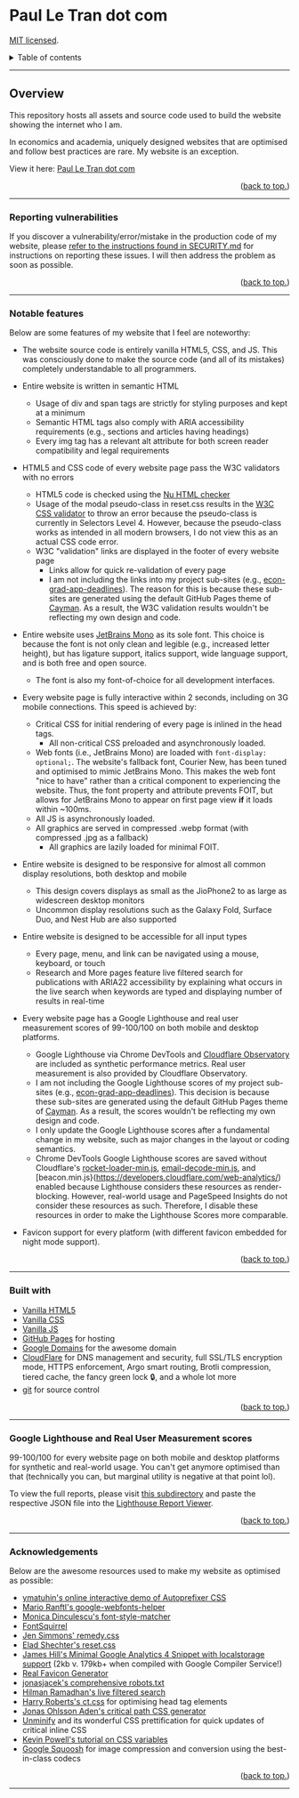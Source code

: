 # Paul Le Tran dot com

[MIT licensed](https://github.com/PaulTran47/paultran47.github.io/blob/master/LICENCE.md).

<details>
  <summary>Table of contents</summary>
  <ul>
    <li>
      <a href="#overview">Overview</a>
      <ul>
        <li><a href="#notable-features">Notable features</a></li>
        <li><a href="#reporting-vulnerabilities">Reporting vulnerabilities</a></li>
      </ul>
    </li>
    <li><a href="#built-with">Built with:</a></li>
    <li><a href="#google-lighthouse-and-real-user-measurement-scores">Google Lighthouse scores</a></li>
    <li><a href="#acknowledgements">Acknowledgments</a></li>
  </ul>
</details>

---

## Overview

This repository hosts all assets and source code used to build the website
showing the internet who I am.

In economics and academia, uniquely designed websites that are optimised and
follow best practices are rare. My website is an exception.

View it here: [Paul Le Tran dot com](https://paulletran.com/)

<p align="right">
  (<a href="#paul-le-tran-dot-com">back to top.</a>)
</p>

---

### Reporting vulnerabilities

If you discover a vulnerability/error/mistake in the production code of my
website, please [refer to the instructions found in SECURITY.md](https://github.com/PaulTran47/paultran47.github.io/blob/master/SECURITY.md)
for instructions on reporting these issues. I will then address the problem as
soon as possible.

<p align="right">
  (<a href="#paul-le-tran-dot-com">back to top.</a>)
</p>

---

### Notable features

Below are some features of my website that I feel are noteworthy:

* The website source code is entirely vanilla HTML5, CSS, and JS. This was
consciously done to make the source code (and all of its mistakes) completely
understandable to all programmers.

* Entire website is written in semantic HTML
  * Usage of div and span tags are strictly for styling purposes and kept at a minimum
  * Semantic HTML tags also comply with ARIA accessibility requirements (e.g.,
  sections and articles having headings)
  * Every img tag has a relevant alt attribute for both screen reader
  compatibility and legal requirements

* HTML5 and CSS code of every website page pass the W3C validators with no errors
  * HTML5 code is checked using the [Nu HTML checker](https://validator.w3.org/nu/)
  * Usage of the modal pseudo-class in reset.css results in the [W3C CSS validator](https://jigsaw.w3.org/css-validator/)
  to throw an error because the pseudo-class is currently in Selectors Level 4.
  However, because the pseudo-class works as intended in all modern browsers, I
  do not view this as an actual CSS code error.
  * W3C "validation" links are displayed in the footer of every website page
    * Links allow for quick re-validation of every page
    * I am not including the links into my project sub-sites (e.g., [econ-grad-app-deadlines](https://github.com/PaulTran47/econ-grad-app-deadlines)).
    The reason for this is because these sub-sites are generated using the
    default GitHub Pages theme of [Cayman](https://github.com/pages-themes/cayman).
    As a result, the W3C validation results wouldn't be reflecting my own design
    and code.

* Entire website uses [JetBrains Mono](https://www.jetbrains.com/lp/mono/) as
its sole font. This choice is because the font is not only clean and legible (e.g.,
increased letter height), but has ligature support, italics support, wide
language support, and is both free and open source.
  * The font is also my font-of-choice for all development interfaces.

* Every website page is fully interactive within 2 seconds, including on 3G
mobile connections. This speed is achieved by:
  * Critical CSS for initial rendering of every page is inlined in the head tags.
    * All non-critical CSS preloaded and asynchronously loaded.
  * Web fonts (i.e., JetBrains Mono) are loaded with `font-display: optional;`.
  The website's fallback font, Courier New, has been tuned and optimised to
  mimic JetBrains Mono. This makes the web font "nice to have" rather than a
  critical component to experiencing the website. Thus, the font property and
  attribute prevents FOIT, but allows for JetBrains Mono to appear on first page
  view **if** it loads within ~100ms.
  * All JS is asynchronously loaded.
  * All graphics are served in compressed .webp format (with compressed .jpg as
  a fallback)
    * All graphics are lazily loaded for minimal FOIT.

* Entire website is designed to be responsive for almost all common display
resolutions, both desktop and mobile
  * This design covers displays as small as the JioPhone2 to as large as widescreen
  desktop monitors
  * Uncommon display resolutions such as the Galaxy Fold, Surface Duo, and Nest
  Hub are also supported

* Entire website is designed to be accessible for all input types
  * Every page, menu, and link can be navigated using a mouse, keyboard, or touch
  * Research and More pages feature live filtered search for publications with
  ARIA22 accessibility by explaining what occurs in the live search when
  keywords are typed and displaying number of results in real-time

* Every website page has a Google Lighthouse and real user measurement scores of
99-100/100 on both mobile and desktop platforms.
  * Google Lighthouse via Chrome DevTools and [Cloudflare Observatory](https://developers.cloudflare.com/speed/speed-test/)
  are included as synthetic performance metrics. Real user measurement is also provided
  by Cloudflare Observatory.
  * I am not including the Google Lighthouse scores of my project sub-sites
  (e.g., [econ-grad-app-deadlines](https://github.com/PaulTran47/econ-grad-app-deadlines)).
  This decision is because these sub-sites are generated using the default GitHub
  Pages theme of [Cayman](https://github.com/pages-themes/cayman). As a result, the
  scores wouldn't be reflecting my own design and code.
  * I only update the Google Lighthouse scores after a fundamental change in my
  website, such as major changes in the layout or coding semantics.
  * Chrome DevTools Google Lighthouse scores are saved without Cloudflare's [rocket-loader-min.js](https://developers.cloudflare.com/speed/optimization/content/rocket-loader/),
  [email-decode-min.js](https://developers.cloudflare.com/waf/tools/scrape-shield/email-address-obfuscation/),
  and [beacon.min.js}(https://developers.cloudflare.com/web-analytics/) enabled
  because Lighthouse considers these resources as render-blocking. However,
  real-world usage and PageSpeed Insights do not consider these resources as such.
  Therefore, I disable these resources in order to make the Lighthouse Scores more
  comparable.

* Favicon support for every platform (with different favicon embedded for night
mode support).

<p align="right">
  (<a href="#paul-le-tran-dot-com">back to top.</a>)
</p>

---

### Built with

* [Vanilla HTML5](https://developer.mozilla.org/en-US/docs/Web/HTML)
* [Vanilla CSS](https://developer.mozilla.org/en-US/docs/Web/CSS)
* [Vanilla JS](https://developer.mozilla.org/en-US/docs/Web/JavaScript)
* [GitHub Pages](https://pages.github.com/) for hosting
* [Google Domains](https://domains.google/) for the awesome domain
* [CloudFlare](https://www.cloudflare.com/) for DNS management and security,
full SSL/TLS encryption mode, HTTPS enforcement, Argo smart routing, Brotli
compression, tiered cache, the fancy green lock :lock:, and a whole lot more
* [git](https://git-scm.com/) for source control

<p align="right">
  (<a href="#paul-le-tran-dot-com">back to top.</a>)
</p>

---

### Google Lighthouse and Real User Measurement scores

99-100/100 for every website page on both mobile and desktop platforms for
synthetic and real-world usage. You can't get anymore optimised than that
(technically you can, but marginal utility is negative at that point lol).

To view the full reports, please visit [this subdirectory](https://github.com/PaulTran47/paultran47.github.io/tree/master/performance/lighthouse)
and paste the respective JSON file into the [Lighthouse Report Viewer](https://googlechrome.github.io/lighthouse/viewer/).

<p align="right">
  (<a href="#paul-le-tran-dot-com">back to top.</a>)
</p>

---

### Acknowledgements

Below are the awesome resources used to make my website as optimised as possible:

* [ymatuhin's online interactive demo of Autoprefixer CSS](https://github.com/autoprefixer/autoprefixer.github.io)
* [Mario Ranftl's google-webfonts-helper](https://github.com/majodev/google-webfonts-helper)
* [Monica Dinculescu's font-style-matcher](https://github.com/notwaldorf/font-style-matcher)
* [FontSquirrel](https://www.fontsquirrel.com/tools/webfont-generator)
* [Jen Simmons' remedy.css](https://github.com/jensimmons/cssremedy)
* [Elad Shechter's reset.css](https://elad2412.github.io/the-new-css-reset/)
* [James Hill's Minimal Google Analytics 4 Snippet with localstorage support](https://github.com/jahilldev/minimal-analytics)
(2kb v. 179kb+ when compiled with Google Compiler Service!)
* [Real Favicon Generator](https://github.com/RealFaviconGenerator)
* [jonasjacek's comprehensive robots.txt](https://www.ditig.com/robots-txt-template)
* [Hilman Ramadhan's live filtered search](https://css-tricks.com/in-page-filtered-search-with-vanilla-javascript/)
* [Harry Roberts's ct.css](https://csswizardry.com/ct/) for optimising head tag elements
* [Jonas Ohlsson Aden's critical path CSS generator](https://github.com/pocketjoso/penthouse)
* [Unminify](https://unminify.com/) and its wonderful CSS prettification for
quick updates of critical inline CSS
* [Kevin Powell's tutorial on CSS variables](https://www.youtube.com/watch?v=PHO6TBq_auI&list=PL4-IK0AVhVjOT2KBB5TSbD77OmfHvtqUi)
* [Google Squoosh](https://github.com/GoogleChromeLabs/squoosh) for image
compression and conversion using the best-in-class codecs

<p align="right">
  (<a href="#paul-le-tran-dot-com">back to top.</a>)
</p>

---

